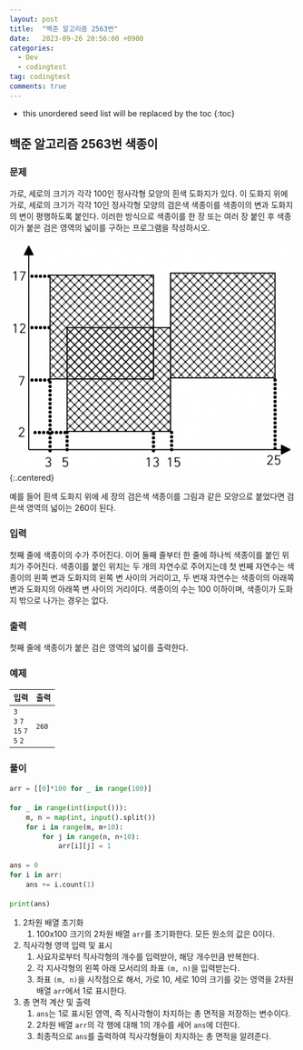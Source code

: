 ```yaml
---
layout: post
title:  "백준 알고리즘 2563번"
date:   2023-09-26 20:56:00 +0900
categories:
  - Dev
  - codingtest
tag: codingtest
comments: true
---
```


* this unordered seed list will be replaced by the toc
{:toc}

## 백준 알고리즘 2563번 색종이

### 문제

가로, 세로의 크기가 각각 100인 정사각형 모양의 흰색 도화지가 있다. 이 도화지 위에 가로, 세로의 크기가 각각 10인 정사각형 모양의 검은색 색종이를 색종이의 변과 도화지의 변이 평행하도록 붙인다. 이러한 방식으로 색종이를 한 장 또는 여러 장 붙인 후 색종이가 붙은 검은 영역의 넓이를 구하는 프로그램을 작성하시오.

![색종이](../../assets/img/python/baekjoon_2563.png){:.centered}

예를 들어 흰색 도화지 위에 세 장의 검은색 색종이를 그림과 같은 모양으로 붙었다면 검은색 영역의 넓이는 260이 된다.

### 입력

첫째 줄에 색종이의 수가 주어진다. 이어 둘째 줄부터 한 줄에 하나씩 색종이를 붙인 위치가 주어진다. 색종이를 붙인 위치는 두 개의 자연수로 주어지는데 첫 번째 자연수는 색종이의 왼쪽 변과 도화지의 왼쪽 변 사이의 거리이고, 두 번재 자연수는 색종이의 아래쪽 변과 도화지의 아래쪽 변 사이의 거리이다. 색종이의 수는 100 이하이며, 색종이가 도화지 밖으로 나가는 경우는 없다.

### 출력

첫째 줄에 색종이가 붙은 검은 영역의 넓이를 출력한다.

### 예제

| 입력 | 출력 |
| --- | --- |
| `3` <br/> `3` `7` <br/> `15` `7` <br/> `5` `2` | `260` |

### 풀이

```py
arr = [[0]*100 for _ in range(100)]

for _ in range(int(input())):
    m, n = map(int, input().split())
    for i in range(m, m+10):
        for j in range(n, n+10):
            arr[i][j] = 1

ans = 0
for i in arr:
    ans += i.count(1)

print(ans)
```

1. 2차원 배열 초기화
   1. 100x100 크기의 2차원 배열 `arr`를 초기화한다. 모든 원소의 값은 0이다.
2. 직사각형 영역 입력 및 표시
   1. 사요자로부터 직사각형의 개수를 입력받아, 해당 개수만큼 반복한다.
   2. 각 지사각형의 왼쪽 아래 모서리의 좌표 `(m, n)`을 입력받는다.
   3. 좌표 `(m, n)`을 시작점으로 해서, 가로 10, 세로 10의 크기를 갖는 영역을 2차원 배열 `arr`에서 1로 표시한다.
3. 총 면적 계산 및 출력
   1. `ans`는 1로 표시된 영역, 즉 직사각형이 차지하는 총 면적을 저장하는 변수이다.
   2. 2차원 배열 `arr`의 각 행에 대해 1의 개수를 세어 `ans`에 더한다.
   3. 최종적으로 `ans`를 출력하여 직사각형들이 차지하는 총 면적을 알려준다.